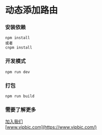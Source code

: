 <!--
 * @Author: your name
 * @Date: 2019-10-02 23:53:00
 * @LastEditTime: 2020-04-28 22:24:43
 * @LastEditors: Please set LastEditors
 * @Description: In User Settings Edit
 * @FilePath: \vue-admin\README.md
 -->
# 动态添加路由

### 安装依赖
```
npm install
或者
cnpm install
```

### 开发模式 
```
npm run dev
```

### 打包
```
npm run build
```

### 需要了解更多
[加入我们](https://www.vipbic.com/weixin.html)<br>
[www.vipbic.com](https://www.vipbic.com/)